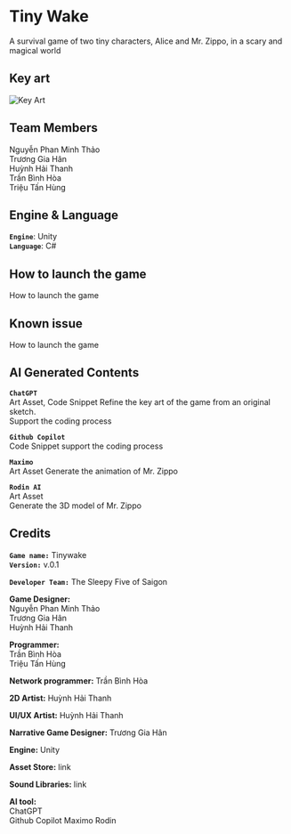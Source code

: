 # Tiny Wake

A survival game of two tiny characters, Alice and Mr. Zippo, in a scary and magical world


## Key art

![Key Art](https://i.ibb.co/Hfb6DMrn/Chat-GPT-Image-Jul-13-2025-02-36-37-PM.png)

## Team Members

Nguyễn Phan Minh Thảo  
Trương Gia Hân  
Huỳnh Hải Thanh  
Trần Bình Hòa  
Triệu Tấn Hùng 

## Engine & Language

**`Engine`**: Unity  
**`Language`**: C#

## How to launch the game

How to launch the game

## Known issue

How to launch the game

## AI Generated Contents

**`ChatGPT`**  
Art Asset, Code Snippet
Refine the key art of the game from an original sketch.  
Support the coding process

**`Github Copilot`**  
Code Snippet
support the coding process

**`Maximo`**  
Art Asset
Generate the animation of Mr. Zippo

**`Rodin AI`**  
Art Asset  
Generate the 3D model of Mr. Zippo

## Credits

**`Game name:`**   Tinywake  
**`Version:`**  v.0.1  
  
**`Developer Team:`** The Sleepy Five of Saigon  
  
**Game Designer:**  
Nguyễn Phan Minh Thảo  
Trương Gia Hân  
Huỳnh Hải Thanh  
  
**Programmer:**  
Trần Bình Hòa  
Triệu Tấn Hùng  
  
**Network programmer:** Trần Bình Hòa  
  
**2D Artist:** Huỳnh Hải Thanh  
  
**UI/UX Artist:** Huỳnh Hải Thanh  
  
**Narrative Game Designer:** Trương Gia Hân  
  
**Engine:** Unity  
  
**Asset Store:** link  
  
**Sound Libraries:** link  
  
**AI tool:**  
ChatGPT  
Github Copilot
Maximo
Rodin
